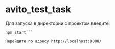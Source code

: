 # avito_test_task

Для запуска в директории с проектом введите:

```npm install
npm start```

Перейдите по адресу http://localhost:8000/
